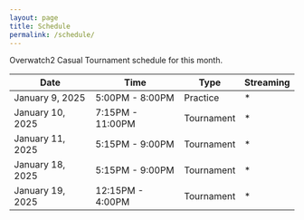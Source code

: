 ```yaml
---
layout: page
title: Schedule
permalink: /schedule/
---
```


Overwatch2 Casual Tournament schedule for this month.

| Date    | Time | Type | Streaming |
| -------- | ------- |  -------- | ------- |
| January 9, 2025  | 5:00PM - 8:00PM    | Practice | * |
| January 10, 2025  | 7:15PM - 11:00PM    | Tournament | * |
| January 11, 2025 | 5:15PM - 9:00PM     | Tournament | * |
| January 18, 2025 | 5:15PM - 9:00PM     | Tournament | * |
| January 19, 2025 | 12:15PM - 4:00PM     | Tournament | * |
